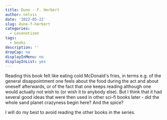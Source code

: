 ```yaml
---
title: Dune - F. Herbert
author: nelvis
date: '2022-05-22'
slug: dune-f-herbert
categories:
  - Lesenotizen
tags:
  - books
description: ''
dropCap: no
displayInMenu: no
displayInList: yes
---
```


Reading this book felt like eating cold McDonald's fries, in terms e.g. of the general disappointment one feels about the food during the act and about oneself afterwards, or of the fact that one keeps reading although one would actually not wish to (or wish it to anybody else). But I think that it had several good ideas that were then used in other sci-fi books later - did the whole sand planet crazyness begin here? And the spice?

I will do my best to avoid reading the other books in the series.